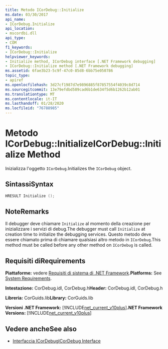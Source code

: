 ```yaml
---
title: Metodo ICorDebug::Initialize
ms.date: 03/30/2017
api_name:
- ICorDebug.Initialize
api_location:
- mscordbi.dll
api_type:
- COM
f1_keywords:
- ICorDebug::Initialize
helpviewer_keywords:
- Initialize method, ICorDebug interface [.NET Framework debugging]
- ICorDebug::Initialize method [.NET Framework debugging]
ms.assetid: 6fae3b23-5c9f-47c0-85d8-6bb75e050786
topic_type:
- apiref
ms.openlocfilehash: 3d27cf1987d7e9896885f87857554f4039c8d714
ms.sourcegitcommit: 13e79efdbd589cad6b1de634f5d6b1262b12ab01
ms.translationtype: MT
ms.contentlocale: it-IT
ms.lasthandoff: 01/28/2020
ms.locfileid: "76788985"
---
```

# <a name="icordebuginitialize-method"></a><span data-ttu-id="9c0da-102">Metodo ICorDebug::Initialize</span><span class="sxs-lookup"><span data-stu-id="9c0da-102">ICorDebug::Initialize Method</span></span>
<span data-ttu-id="9c0da-103">Inizializza l'oggetto `ICorDebug`.</span><span class="sxs-lookup"><span data-stu-id="9c0da-103">Initializes the `ICorDebug` object.</span></span>  
  
## <a name="syntax"></a><span data-ttu-id="9c0da-104">Sintassi</span><span class="sxs-lookup"><span data-stu-id="9c0da-104">Syntax</span></span>  
  
```cpp  
HRESULT Initialize ();  
```  
  
## <a name="remarks"></a><span data-ttu-id="9c0da-105">Note</span><span class="sxs-lookup"><span data-stu-id="9c0da-105">Remarks</span></span>  
 <span data-ttu-id="9c0da-106">Il debugger deve chiamare `Initialize` al momento della creazione per inizializzare i servizi di debug.</span><span class="sxs-lookup"><span data-stu-id="9c0da-106">The debugger must call `Initialize` at creation time to initialize the debugging services.</span></span> <span data-ttu-id="9c0da-107">Questo metodo deve essere chiamato prima di chiamare qualsiasi altro metodo in `ICorDebug`.</span><span class="sxs-lookup"><span data-stu-id="9c0da-107">This method must be called before any other method on `ICorDebug` is called.</span></span>  
  
## <a name="requirements"></a><span data-ttu-id="9c0da-108">Requisiti di</span><span class="sxs-lookup"><span data-stu-id="9c0da-108">Requirements</span></span>  
 <span data-ttu-id="9c0da-109">**Piattaforme:** vedere [Requisiti di sistema di .NET Framework](../../../../docs/framework/get-started/system-requirements.md).</span><span class="sxs-lookup"><span data-stu-id="9c0da-109">**Platforms:** See [System Requirements](../../../../docs/framework/get-started/system-requirements.md).</span></span>  
  
 <span data-ttu-id="9c0da-110">**Intestazione:** CorDebug.idl, CorDebug.h</span><span class="sxs-lookup"><span data-stu-id="9c0da-110">**Header:** CorDebug.idl, CorDebug.h</span></span>  
  
 <span data-ttu-id="9c0da-111">**Libreria:** CorGuids.lib</span><span class="sxs-lookup"><span data-stu-id="9c0da-111">**Library:** CorGuids.lib</span></span>  
  
 <span data-ttu-id="9c0da-112">**Versioni .NET Framework:** [!INCLUDE[net_current_v10plus](../../../../includes/net-current-v10plus-md.md)]</span><span class="sxs-lookup"><span data-stu-id="9c0da-112">**.NET Framework Versions:** [!INCLUDE[net_current_v10plus](../../../../includes/net-current-v10plus-md.md)]</span></span>  
  
## <a name="see-also"></a><span data-ttu-id="9c0da-113">Vedere anche</span><span class="sxs-lookup"><span data-stu-id="9c0da-113">See also</span></span>

- [<span data-ttu-id="9c0da-114">Interfaccia ICorDebug</span><span class="sxs-lookup"><span data-stu-id="9c0da-114">ICorDebug Interface</span></span>](icordebug-interface.md)
